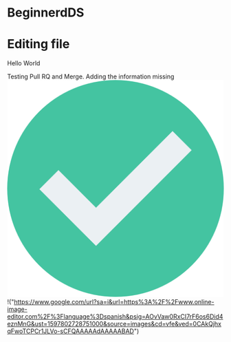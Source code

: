 # BeginnerdDS
# Editing file
Hello World

Testing Pull RQ and Merge.
Adding the information missing
![image](check.png)
!("https://www.google.com/url?sa=i&url=https%3A%2F%2Fwww.online-image-editor.com%2F%3Flanguage%3Dspanish&psig=AOvVaw0RxCI7rF6os6Did4eznMnG&ust=1597802728751000&source=images&cd=vfe&ved=0CAkQjhxqFwoTCPCr1JLVo-sCFQAAAAAdAAAAABAD")

